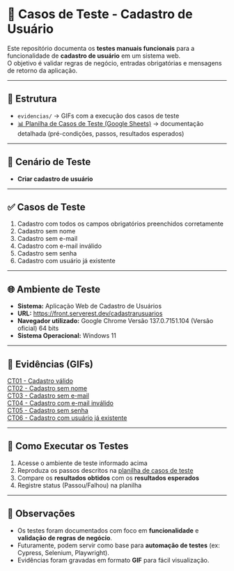 # 🧪 Casos de Teste - Cadastro de Usuário

Este repositório documenta os **testes manuais funcionais** para a funcionalidade de **cadastro de usuário** em um sistema web.  
O objetivo é validar regras de negócio, entradas obrigatórias e mensagens de retorno da aplicação.

---

## 📂 Estrutura
- `evidencias/` → GIFs com a execução dos casos de teste
- [📊 Planilha de Casos de Teste (Google Sheets)](https://docs.google.com/spreadsheets/d/1LiWYOAUG8l3TvhSj1Z5xJC30mfLV1nw56_CWgRjQRC0/edit?hl=pt-br&gid=0#gid=0) → documentação detalhada (pré-condições, passos, resultados esperados)

---

## 🎯 Cenário de Teste
- **Criar cadastro de usuário**

---

## ✅ Casos de Teste
1. Cadastro com todos os campos obrigatórios preenchidos corretamente  
2. Cadastro sem nome  
3. Cadastro sem e-mail  
4. Cadastro com e-mail inválido  
5. Cadastro sem senha  
6. Cadastro com usuário já existente  

---

## 🌐 Ambiente de Teste
- **Sistema:** Aplicação Web de Cadastro de Usuários  
- **URL:** https://front.serverest.dev/cadastrarusuarios
- **Navegador utilizado:** Google Chrome Versão 137.0.7151.104 (Versão oficial) 64 bits
- **Sistema Operacional:** Windows 11  

---

## 🎥 Evidências (GIFs)

[CT01 - Cadastro válido](evidencias/CT01.gif)<br>
[CT02 - Cadastro sem nome](evidencias/CT02.gif)<br>
[CT03 - Cadastro sem e-mail](evidencias/CT03.gif)<br>
[CT04 - Cadastro com e-mail inválido](evidencias/CT04.gif)<br>
[CT05 - Cadastro sem senha](evidencias/CT05.gif)<br>
[CT06 - Cadastro com usuário já existente](evidencias/CT06.gif)<br>

---

## 🚀 Como Executar os Testes
1. Acesse o ambiente de teste informado acima  
2. Reproduza os passos descritos na [planilha de casos de teste](https://docs.google.com/spreadsheets/d/1LiWYOAUG8l3TvhSj1Z5xJC30mfLV1nw56_CWgRjQRC0/edit?hl=pt-br&gid=0#gid=0)  
3. Compare os **resultados obtidos** com os **resultados esperados**  
4. Registre status (Passou/Falhou) na planilha  

---

## 📌 Observações
- Os testes foram documentados com foco em **funcionalidade** e **validação de regras de negócio**.  
- Futuramente, podem servir como base para **automação de testes** (ex: Cypress, Selenium, Playwright).  
- Evidências foram gravadas em formato **GIF** para fácil visualização.  
